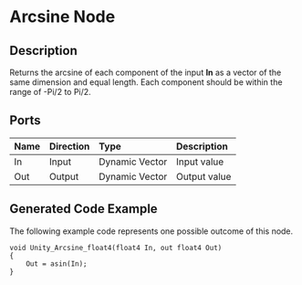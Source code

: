 # Arcsine Node

## Description

Returns the arcsine of each component of the input **In** as a vector of the same dimension and equal length. Each component should be within the range of -Pi/2 to Pi/2.

## Ports

| Name        | Direction           | Type  | Description |
|:------------ |:-------------|:-----|:---|
| In      | Input | Dynamic Vector | Input value |
| Out | Output      |    Dynamic Vector | Output value |

## Generated Code Example

The following example code represents one possible outcome of this node.

```
void Unity_Arcsine_float4(float4 In, out float4 Out)
{
    Out = asin(In);
}
```